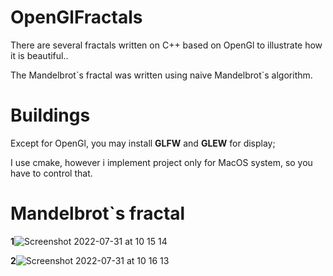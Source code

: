 # OpenGlFractals

There are several fractals written on C++ based on OpenGl to illustrate how it is beautiful..

The Mandelbrot\`s fractal was written using naive Mandelbrot\`s algorithm.

# Buildings

Except for OpenGl, you may install <b>GLFW</b> and <b>GLEW</b> for display;

I use cmake, however i implement project only for MacOS system, so you have to control that.


# Mandelbrot`s fractal

<b>1</b>![Screenshot 2022-07-31 at 10 15 14](https://user-images.githubusercontent.com/65887781/182041807-3d42d012-e952-40a0-906c-6a9c156d3e11.png)

<b>2</b>![Screenshot 2022-07-31 at 10 16 13](https://user-images.githubusercontent.com/65887781/182041840-c2003a99-ddd7-4ebc-8a5b-d13fdb6c9b56.png)
